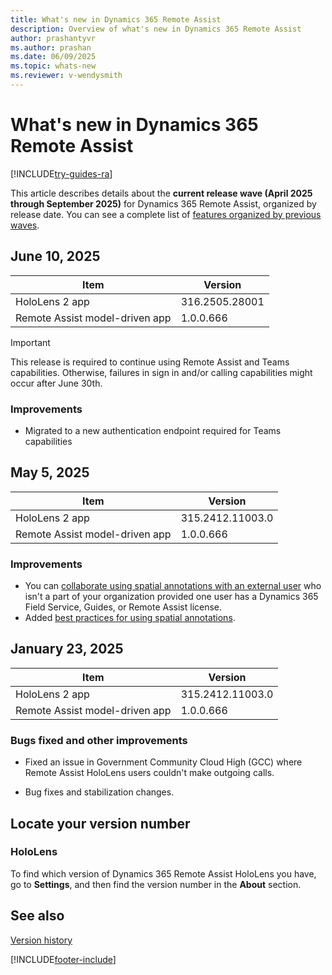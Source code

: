 ```yaml
---
title: What's new in Dynamics 365 Remote Assist
description: Overview of what's new in Dynamics 365 Remote Assist
author: prashantyvr
ms.author: prashan
ms.date: 06/09/2025
ms.topic: whats-new
ms.reviewer: v-wendysmith
---
```


# What's new in Dynamics 365 Remote Assist

[!INCLUDE[try-guides-ra](../includes/try-guides-ra.md)]

This article describes details about the **current release wave (April 2025 through September 2025)** for Dynamics 365 Remote Assist, organized by release date. You can see a complete list of [features organized by previous waves](version-history.md).

## June 10, 2025

|Item|Version|
|----|-------|
|HoloLens 2 app | 316.2505.28001 |
|Remote Assist model-driven app | 1.0.0.666|

> [!IMPORTANT]
> This release is required to continue using Remote Assist and Teams capabilities. Otherwise, failures in sign in and/or calling capabilities might occur after June 30th.

### Improvements

- Migrated to a new authentication endpoint required for Teams capabilities

## May 5, 2025

|Item|Version|
|----|-------|
|HoloLens 2 app | 315.2412.11003.0 |
|Remote Assist model-driven app | 1.0.0.666|

### Improvements

- You can [collaborate using spatial annotations with an external user](teams-mobile-annotate.md#enable-a-one-time-call-to-use-spatial-annotations) who isn't a part of your organization provided one user has a Dynamics 365 Field Service, Guides, or Remote Assist license.
- Added [best practices for using spatial annotations](teams-mobile-annotate.md#best-practices).

## January 23, 2025

|Item|Version|
|----|-------|
|HoloLens 2 app | 315.2412.11003.0 |
|Remote Assist model-driven app | 1.0.0.666|

### Bugs fixed and other improvements

- Fixed an issue in Government Community Cloud High (GCC) where Remote Assist HoloLens users couldn't make outgoing calls.

- Bug fixes and stabilization changes.

## Locate your version number

### HoloLens

To find which version of Dynamics 365 Remote Assist HoloLens you have, go to **Settings**, and then find the version number in the **About** section.

## See also

[Version history](version-history.md)

[!INCLUDE[footer-include](../includes/footer-banner.md)]
